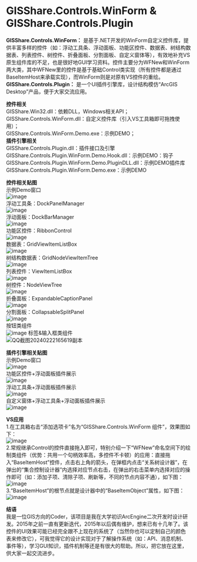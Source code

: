 # GISShare.Controls.WinForm & GISShare.Controls.Plugin
**GISShare.Controls.WinForm：** 是基于.NET开发的WinForm自定义控件库，提供丰富多样的控件（如：浮动工具条、浮动面板、功能区控件、数据表、树结构数据表、列表控件、树控件、折叠面板、分割面板、自定义窗体等），有效地补充VS原生组件库的不足，也是很好地GUI学习资料。控件主要分为WFNew和WinForm两大类，其中WFNew里的控件是基于基础Control类实现（所有控件都是通过BaseItemHost来承载实现），而WinForm则是对原有VS控件的重绘。  
**GISShare.Controls.Plugin：** 是一个UI插件引擎库，设计结构模仿“ArcGIS Desktop”产品，便于大家交流应用。

**控件相关**  
GISShare.Win32.dll：依赖DLL，Windows相关API；  
GISShare.Controls.WinForm.dll：自定义控件库（引入VS工具箱即可拖拽使用）；  
GISShare.Controls.WinForm.Demo.exe：示例DEMO；  
**插件引擎相关**  
GISShare.Controls.Plugin.dll：插件接口及引擎  
GISShare.Controls.Plugin.WinForm.Demo.Hook.dll：示例DEMO：钩子  
GISShare.Controls.Plugin.WinForm.Demo.PluginDLL.dll：示例DEMO插件库  
GISShare.Controls.Plugin.WinForm.Demo.exe：示例DEMO  

**控件相关贴图**  
示例Demo窗口  
![image](https://github.com/gisshare2015/GISShare.Controls.WinForm/assets/20768620/05fa9d39-df39-4607-b648-f7ab8c4348f7)  
浮动工具条：DockPanelManager  
![image](https://github.com/gisshare2015/GISShare.Controls.WinForm/assets/20768620/00cf164b-433c-40d2-b79f-39a98047b0ac)  
浮动面板：DockBarManager  
![image](https://github.com/gisshare2015/GISShare.Controls.WinForm/assets/20768620/27909308-7c4d-4fea-93dd-5a326649f55c)  
功能区控件：RibbonControl  
![image](https://github.com/gisshare2015/GISShare.Controls.WinForm/assets/20768620/bfd8a959-637f-427d-b657-131b2e1a651f)  
数据表：GridViewItemListBox  
![image](https://github.com/gisshare2015/GISShare.Controls.WinForm/assets/20768620/87f50b1e-c174-418a-a4be-c5c8325cb36e)  
树结构数据表：GridNodeViewItemTree  
![image](https://github.com/gisshare2015/GISShare.Controls.WinForm/assets/20768620/15f89d36-e535-4bbd-9012-32adb42be169)  
列表控件：ViewItemListBox  
![image](https://github.com/gisshare2015/GISShare.Controls.WinForm/assets/20768620/cc47e96d-7d5d-4b52-9cd9-484beb40d4fa)  
树控件：NodeViewTree  
![image](https://github.com/gisshare2015/GISShare.Controls.WinForm/assets/20768620/c12d7067-f9d2-4994-b154-e6416c92f97a)  
折叠面板：ExpandableCaptionPanel  
![image](https://github.com/gisshare2015/GISShare.Controls.WinForm/assets/20768620/02cb8ecd-2741-4f83-91a8-02b1a569a8ef)  
分割面板：CollapsableSplitPanel  
![image](https://github.com/gisshare2015/GISShare.Controls.WinForm/assets/20768620/a7f199ac-63c6-40b0-b99b-1683f3894ec9)  
按钮类组件  
![image](https://github.com/gisshare2015/GISShare.Controls.WinForm/assets/20768620/016927cb-4e5a-4da1-bd29-4799c593f13c)
标签&输入框类组件  
![QQ截图20240222165619副本](https://github.com/gisshare2015/GISShare.Controls.WinForm/assets/20768620/e7316c75-500a-4418-99a6-fb480f0e40a5)


**插件引擎相关贴图**  
示例Demo窗口  
![image](https://github.com/gisshare2015/GISShare.Controls.WinForm/assets/20768620/26a3adb7-d1a4-4d5b-8c13-86d523e80367)  
功能区控件+浮动面板插件展示  
![image](https://github.com/gisshare2015/GISShare.Controls.WinForm/assets/20768620/788111e7-b330-4634-b3c3-b059713697eb)  
浮动工具条+浮动面板插件展示  
![image](https://github.com/gisshare2015/GISShare.Controls.WinForm/assets/20768620/7bde6c14-7f7f-461a-8aea-c59d8c7e53ed)  
自定义窗体+浮动工具条+浮动面板插件展示  
![image](https://github.com/gisshare2015/GISShare.Controls.WinForm/assets/20768620/9f6f6f56-d868-4805-aeb9-7bd30e80af80)  

**VS应用**  
1.在工具箱右击“添加选项卡”名为“GISShare.Controls.WinForm 组件”，效果图如下：  
![image](https://github.com/gisshare2015/GISShare.Controls.WinForm/assets/20768620/c7adbdce-e16d-4478-81f3-77f6fe765315)  
2.常规继承Control的控件直接拖入即可，特别介绍一下“WFNew”命名空间下的绘制类组件（优势：共用一个句柄效率高，多控件不卡顿）的应用：直接拖入“BaseItemHost”控件，点击右上角的箭头，在弹框内点击“关系树设计器”，在弹出的“集合控制设计器”内选择对应节点右击，在弹出的右击菜单内选择对应的操作即可（如：添加子项、清除子项、刷新等，不同的节点内容不通），如下图：  
![image](https://github.com/gisshare2015/GISShare.Controls.WinForm/assets/20768620/cca4ccc5-964d-4069-b936-7088ccceabaa)  
3.“BaseItemHost”的根节点就是设计器中的“BaseItemObject”属性，如下图：  
![image](https://github.com/gisshare2015/GISShare.Controls.WinForm/assets/20768620/8e9bc491-245c-4146-8921-0245971a6a4b)

**结语**  
我是一位GIS方向的Coder，该项目是我在大学初识ArcEngine二次开发时设计研发。2015年之前一直有更新迭代，2015年以后偶有维护，想来已有十几年了。该控件的UI效果可能已经完全跟不上现在的系统了（当然你也可以定制自己的颜色表来修改它），可我觉得它的设计实现对于了解操作系统（如：API、消息机制、事件等），学习GUI知识，插件机制等还是有很大的帮助。所以，把它放在这里，供大家一起交流进步。
